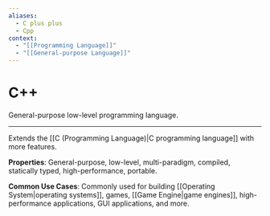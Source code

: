 ```yaml
---
aliases:
  - C plus plus
  - Cpp
context:
  - "[[Programming Language]]"
  - "[[General-purpose Language]]"
---
```


# C++

General-purpose low-level programming language.

---

Extends the [[C (Programming Language)|C programming language]] with more features.

**Properties**: General-purpose, low-level, multi-paradigm, compiled, statically typed, high-performance, portable.

**Common Use Cases**: Commonly used for building [[Operating System|operating systems]], games, [[Game Engine|game engines]], high-performance applications, GUI applications, and more.
